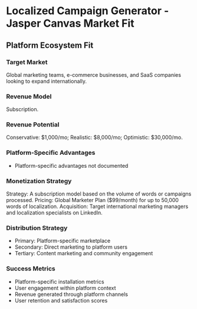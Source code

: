 # Localized Campaign Generator - Jasper Canvas Market Fit

## Platform Ecosystem Fit

### Target Market
Global marketing teams, e-commerce businesses, and SaaS companies looking to expand internationally.

### Revenue Model
Subscription.

### Revenue Potential
Conservative: $1,000/mo; Realistic: $8,000/mo; Optimistic: $30,000/mo.

### Platform-Specific Advantages
- Platform-specific advantages not documented

### Monetization Strategy
Strategy: A subscription model based on the volume of words or campaigns processed. Pricing: Global Marketer Plan ($99/month) for up to 50,000 words of localization. Acquisition: Target international marketing managers and localization specialists on LinkedIn.

### Distribution Strategy
- Primary: Platform-specific marketplace
- Secondary: Direct marketing to platform users
- Tertiary: Content marketing and community engagement

### Success Metrics
- Platform-specific installation metrics
- User engagement within platform context
- Revenue generated through platform channels
- User retention and satisfaction scores
